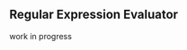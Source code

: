 Regular Expression Evaluator
---------------------------------------------------------------------------------

work in progress
